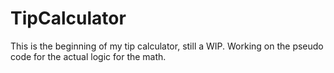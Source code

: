 # TipCalculator

This is the beginning of my tip calculator, still a WIP. Working on the pseudo code for the actual logic for the math.
